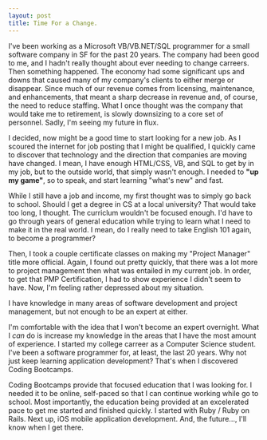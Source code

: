 ```yaml
---
layout: post
title: Time For a Change.
---
```

I've been working as a Microsoft VB/VB.NET/SQL programmer for a small software company in SF for the past 20 years.  The company had been good to me, and I hadn't really thought about ever needing to change carreers.  Then something happened.  The economy had some significant ups and downs that caused many of my company's clients to either merge or disappear.  Since much of our revenue comes from licensing, maintenance, and enhancements, that meant a sharp decrease in revenue and, of course, the need to reduce staffing.  What I once thought was the company that would take me to retirement, is slowly downsizing to a core set of personnel.  Sadly, I'm seeing my future in flux.

I decided, now might be a good time to start looking for a new job.  As I scoured the internet for job posting that I might be qualified, I quickly came to discover that technology and the direction that companies are moving have changed.  I mean, I have enough HTML/CSS, VB, and SQL to get by in my job, but to the outside world, that simply wasn't enough.  I needed to **"up my game"**, so to speak, and start learning "what's new" and fast.

While I still have a job and income, my first thought was to simply go back to school.  Should I get a degree in CS at a local university?  That would take too long, I thought.  The curriclum wouldn't be focused enough.  I'd have to go through years of general education while trying to learn what I need to make it in the real world.  I mean, do I really need to take English 101 again, to become a programmer?

Then, I took a couple certificate classes on making my "Project Manager" title more official.  Again, I found out pretty quickly, that there was a lot more to project management then what was entailed in my current job.  In order, to get that PMP Certification, I had to show experience I didn't seem to have.  Now, I'm feeling rather depressed about my situation.

I have knowledge in many areas of software development and project management, but not enough to be an expert at either.

I'm comfortable with the idea that I won't become an expert overnight.  What I *can* do is increase my knowledge in the areas that I have the most amount of experience.  I started my college carreer as a Computer Science student.  I've been a software programmer for, at least, the last 20 years.  Why not just keep learning application development?  That's when I discovered Coding Bootcamps.

Coding Bootcamps provide that focused education that I was looking for.  I needed it to be online, self-paced so that I can continue working while go to school.  Most importantly, the education being provided at an excelerated pace to get me started and finished quickly.  I started with Ruby / Ruby on Rails.  Next up, iOS mobile application development.  And, the future..., I'll know when I get there.